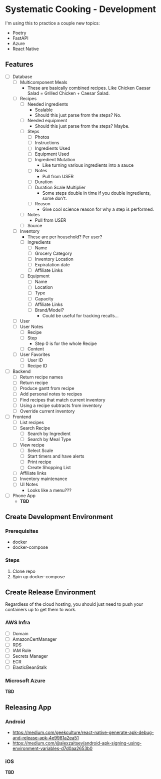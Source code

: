 # Systematic Cooking - Development

I'm using this to practice a couple new topics:

- Poetry
- FastAPI
- Azure
- React Native

## Features

- [ ] Database
  - [ ] Multicomponent Meals
    - These are basically combined recipes. Like Chicken Caesar Salad = Grilled Chicken + Caesar Salad.
  - [ ] Recipes
    - [ ] Needed ingredients
      - Scalable
      - Should this just parse from the steps? No.
    - [ ] Needed equipment
      - Should this just parse from the steps? Maybe.
    - [ ] Steps
      - [ ] Photos
      - [ ] Instructions
      - [ ] Ingredients Used
      - [ ] Equipment Used
      - [ ] Ingredient Mutation
        - Like turning various ingredients into a sauce
      - [ ] Notes
        - Pull from USER
      - [ ] Duration
      - [ ] Duration Scale Multiplier
        - Some steps double in time if you double ingredients, some don't.
      - [ ] Reason
        - Give cool science reason for why a step is performed.
    - [ ] Notes
      - Pull from USER
    - [ ] Source
  - [ ] Inventory
    - These are per household? Per user?
    - [ ] Ingredients
      - [ ] Name
      - [ ] Grocery Category
      - [ ] Inventory Location
      - [ ] Expiratation date
      - [ ] Affiliate Links
    - [ ] Equipment
      - [ ] Name
      - [ ] Location
      - [ ] Type
      - [ ] Capacity
      - [ ] Affiliate Links
      - [ ] Brand/Model?
        - Could be useful for tracking recalls...
  - [ ] User
  - [ ] User Notes
    - [ ] Recipe
    - [ ] Step
      - Step 0 is for the whole Recipe
    - [ ] Content
  - [ ] User Favorites
    - [ ] User ID
    - [ ] Recipe ID
- [ ] Backend
  - [ ] Return recipe names
  - [ ] Return recipe
  - [ ] Produce gantt from recipe
  - [ ] Add personal notes to recipes
  - [ ] Find recipes that match current inventory
  - [ ] Using a recipe subtracts from inventory
  - [ ] Override current inventory
- [ ] Frontend
  - [ ] List recipes
  - [ ] Search Recipe
    - [ ] Search by Ingredient
    - [ ] Search by Meal Type
  - [ ] View recipe
    - [ ] Select Scale
    - [ ] Start timers and have alerts
    - [ ] Print recipe
    - [ ] Create Shopping List
  - [ ] Affiliate links
  - [ ] Inventory maintenance
  - [ ] UI Notes
    - Looks like a menu???
- [ ] Phone App
  - **TBD**

## Create Development Environment

### Prerequisites

- docker
- docker-compose

### Steps

1. Clone repo
2. Spin up docker-compose

## Create Release Environment

Regardless of the cloud hosting, you should just need to push your containers up to get them to work.

### AWS Infra

- [ ] Domain
- [ ] AmazonCertManager
- [ ] RDS
- [ ] IAM Role
- [ ] Secrets Manager
- [ ] ECR
- [ ] ElasticBeanStalk

### Microsoft Azure

**TBD**

## Releasing App

### Android

- https://medium.com/geekculture/react-native-generate-apk-debug-and-release-apk-4e9981a2ea51
- https://medium.com/@alexzaitsev/android-apk-signing-using-environment-variables-d7d0aa2653b0

### iOS

**TBD**
